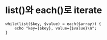 # list()와 each()로 iterate

    while(list($key, $value) = each($array)) {
        echo "key={$key}, value={$value}\n";
    }
